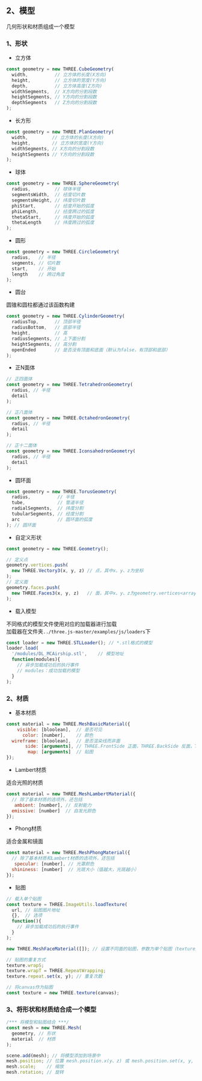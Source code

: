 ## 2、模型

几何形状和材质组成一个模型

### 1、形状

* 立方体

```javascript
const geometry = new THREE.CubeGeometry(
  width,          // 立方体的长度(X方向)
  height,         // 立方体的宽度(Y方向)
  depth,          // 立方体高度(Z方向)
  widthSegments,  // X方向的分割段数
  heightSegments, // Y方向的分割段数
  depthSegments   // Z方向的分割段数
);
```

* 长方形

```javascript
const geometry = new THREE.PlanGeometry(
  width,         // 立方体的长度(X方向)
  height,        // 立方体的宽度(Y方向)
  widthSegments, // X方向的分割段数
  heightSegments // Y方向的分割段数
); 
```

* 球体

```javascript
const geometry = new THREE.SphereGeometry(
  radius,         // 球体半径
  segmentsWidth,  // 经度切片数
  segmentsHeight, // 纬度切片数
  phiStart,       // 经度开始的弧度
  phiLength,      // 经度跨过的弧度
  thetaStart,     // 纬度开始的弧度
  thetaLength     // 纬度跨过的弧度
);
```

* 圆形

```javascript
const geometry = new THREE.CircleGeometry(
  radius,   // 半径
  segments, // 切片数
  start,    // 开始
  length    // 跨过角度
); 
```

* 圆台

圆锥和圆柱都通过该函数构建

```javascript
const geometry = new THREE.CylinderGeometry(
  radiusTop,      // 顶部半径
  radiusBottom,   // 底部半径
  height,         // 高
  radiusSegments, // 上下面分割
  heightSegments, // 高分割
  openEnded       // 是否没有顶面和底面（默认为false，有顶部和底部）
);
```

* 正N面体

```javascript
// 正四面体
const geometry = new THREE.TetrahedronGeometry(
  radius, // 半径
  detail
);

// 正八面体
const geometry = new THREE.OctahedronGeometry(
  radius, // 半径
  detail
);

// 正十二面体
const geometry = new THREE.IconsahedronGeometry(
  radius, // 半径
  detail
);
```

* 圆环面

```javascript
const geometry = new THREE.TorusGeometry(
  radius,          // 半径
  tube,            // 管道半径
  radialSegments,  // 纬度分割
  tubularSegments, // 经度分割
  arc              // 圆环面的弧度
); // 圆环面
```

* 自定义形状

```javascript
const geometry = new THREE.Geometry();

// 定义点
geometry.vertices.push(
  new THREE.Vectory3(x, y, z) // 点，其中x、y、z为坐标
);
// 定义面
geometry.faces.push(
  new THREE.Faces3(x, y, z)   // 面，其中x、y、z为geometry.vertices<array>的的索引，三点确定一个面
);      
```

* 载入模型

不同格式的模型文件使用对应的加载器进行加载   
加载器在文件夹`../three.js-master/examples/js/loaders`下

```javascript
const loader = new THREE.STLLoader(); // *.stl格式的模型
loader.load(
  '/modules/DL_MCAirship.stl',    // 模型地址
  function(modules){                   
    // 异步加载成功后的执行事件
    // modules：成功加载的模型
  }
);
```

### 2、材质

* 基本材质

```javascript
const material = new THREE.MeshBasicMaterial({
    visible: [bloolean],  // 是否可见
      color: [number],    // 颜色
  wireframe: [bloolean],  // 是否渲染线而非面
       side: [arguments], // THREE.FrontSide 正面，THREE.BackSide 反面，THREE.DoubleSide 双面
        map: [arguments]  // 贴图
});
```

* Lambert材质

适合光照的材质

```javascript
const material = new THREE.MeshLambertMaterial({
  // 除了基本材质的选项外，还包括 
   ambient: [number], // 反射能力
  emissive: [number]  // 自发光颜色
});
```

* Phong材质

适合金属和镜面

```javascript
const material = new THREE.MeshPhongMaterial({
  // 除了基本材质和Lambert材质的选项外，还包括 
   specular: [number], // 光罩颜色
  shininess: [number]  // 光斑大小（值越大，光斑越小）
});
```

* 贴图

```javascript
// 载入单个贴图
const texture = THREE.ImageUtils.loadTexture(
  url, // 贴图图片地址
  {},  // 选项
  function(){
    // 异步加载成功后的执行事件
  }
);

new THREE.MeshFaceMaterial([]); // 设置不同面的贴图，参数为单个贴图（texture）的数组

// 贴图的重复方式
texture.wrapS; 
texture.wrapT = THREE.RepeatWrapping;
texture.repeat.set(x, y); // 重复次数

// 将canvas作为贴图
const texture = new THREE.texture(canvas);
```

### 3、将形状和材质结合成一个模型

```javascript
/*** 将模型和贴图结合 ***/
const mesh = new THREE.Mesh(
  geometry, // 形状
  material  // 材质
);

scene.add(mesh); // 将模型添加到场景中
mesh.position; // 位置 mesh.position.x(y、z) 或 mesh.position.set(x, y, z)
mesh.scale;    // 缩放
mesh.rotation; // 旋转
```